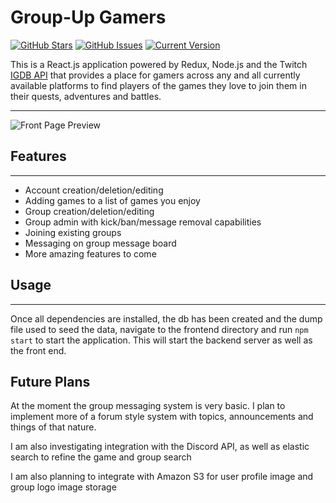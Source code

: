 # Group-Up Gamers

[![GitHub Stars](https://img.shields.io/github/stars/janderson77/group-up-gamers.svg)](https://github.com/janderson77/group-up-gamers/stargazers) [![GitHub Issues](https://img.shields.io/github/issues/janderson77/group-up-gamers.svg)](https://github.com/janderson77/group-up-gamers/issues) [![Current Version](https://img.shields.io/badge/version-1.0.0-green.svg)](https://github.com/janderson77/group-up-gamers)

This is a React.js application powered by Redux, Node.js and the Twitch [IGDB API](https://api-docs.igdb.com/) that provides a place for gamers across any and all currently available platforms to find players of the games they love to join them in their quests, adventures and battles.

---

![Front Page Preview]([[https://i.imgur.com/ScgqaBz.png](https://imgur.com/a/UL8rYcp)]([https://i.imgur.com/DNrZLsN.png](https://imgur.com/a/UL8rYcp)))

## Features

---

* Account creation/deletion/editing
* Adding games to a list of games you enjoy
* Group creation/deletion/editing
* Group admin with kick/ban/message removal capabilities
* Joining existing groups
* Messaging on group message board
* More amazing features to come

## Usage

---

Once all dependencies are installed, the db has been created and the dump file used to seed the data, navigate to the frontend directory and run `npm start` to start the application. This will start the backend server as well as the front end.

## Future Plans

At the moment the group messaging system is very basic. I plan to implement more of a forum style system with topics, announcements and things of that nature.

I am also investigating integration with the Discord API, as well as elastic search to refine the game and group search

I am also planning to integrate with Amazon S3 for user profile image and group logo image storage
